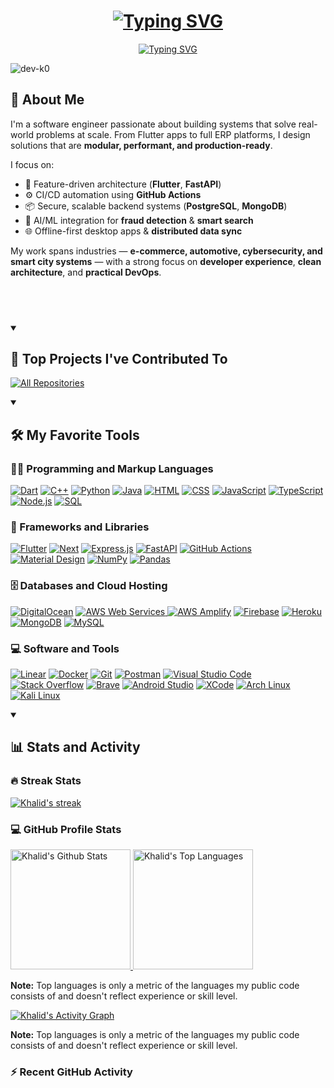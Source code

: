 <h1 align="center">
  <a href="https://git.io/typing-svg"><img src="https://readme-typing-svg.demolab.com?font=Fira+Code&size=36&pause=1000&center=true&vCenter=true&repeat=false&random=false&width=435&lines=Hi%F0%9F%91%8B.+.+.++I'm+Khalid" alt="Typing SVG" /></a>
</h1>
<p align="center">
  <a href=""><img src="https://readme-typing-svg.demolab.com?font=Fira+Code&pause=1000&center=true&vCenter=true&random=false&width=435&lines=Full-Stack+Flutter+Developer" alt="Typing SVG" /></a>
</p>

<p align="left"> <img src="https://komarev.com/ghpvc/?username=4ami&label=Profile%20views&color=0e75b6&style=flat" alt="dev-k0" /> </p>


## 👋 About Me

I'm a software engineer passionate about building systems that solve real-world problems at scale. From Flutter apps to full ERP platforms, I design solutions that are **modular, performant, and production-ready**.

I focus on:

- 🧱 Feature-driven architecture (**Flutter**, **FastAPI**)  
- ⚙️ CI/CD automation using **GitHub Actions**  
- 📦 Secure, scalable backend systems (**PostgreSQL**, **MongoDB**)  
- 🧠 AI/ML integration for **fraud detection** & **smart search**  
- 🌐 Offline-first desktop apps & **distributed data sync**

My work spans industries — **e-commerce, automotive, cybersecurity, and smart city systems** — with a strong focus on **developer experience**, **clean architecture**, and **practical DevOps**.
 
## <br/>

<details open> 
  <summary><h2>📕 Top Projects I've Contributed To</h2></summary>
  <p align="left">
<!--     <a href=""><img width="278" src="https://denvercoder1-github-readme-stats.vercel.app/api/pin/?username=pallets&repo=flask&theme=react&bg_color=1F222E&title_color=F85D7F&hide_border=true&icon_color=F8D866&show_icons=false&show_description=false" alt="flask"></a> -->
  </p>

  <p align="left">
    <a href="https://github.com/4ami/My-Contributions/blob/main/README.md"><img alt="All Repositories" title="All Repositories" src="https://custom-icon-badges.demolab.com/badge/-Click%20Here%20For%20All%20My%20Forks-1F222E?style=for-the-badge&logoColor=white&logo=fork"/></a>
  </p>
</details>



<details open> 
  <summary><h2>🛠️ My Favorite Tools</h2></summary>
  <h3>👨‍💻 Programming and Markup Languages</h3>

  <p>
      <a href="https://github.com/search?q=user%3A4ami+language%3Adart"><img alt="Dart" src="https://custom-icon-badges.demolab.com/badge/Dart-0175C2.svg?logo=dart&logoColor=white"></a>
      <a href="https://github.com/search?q=user%3A4ami+language%3Acpp"><img alt="C++" src="https://custom-icon-badges.demolab.com/badge/C++-9C033A.svg?logo=cpp2&logoColor=white"></a>
      <a href="https://github.com/search?q=user%3A4ami+language%3Apython"><img alt="Python" src="https://img.shields.io/badge/Python-14354C.svg?logo=python&logoColor=white"></a>
      <a href="https://github.com/search?q=user%3A4ami+language%3Ajava"><img alt="Java" src="https://custom-icon-badges.demolab.com/badge/Java-007396.svg?logo=java&logoColor=white"></a>
      <a href="https://github.com/search?q=user%3A4ami+language%3Ahtml"><img alt="HTML" src="https://img.shields.io/badge/HTML-E34F26.svg?logo=html5&logoColor=white"></a>
      <a href="https://github.com/search?q=user%3A4ami+language%3Acss"><img alt="CSS" src="https://img.shields.io/badge/CSS-1572B6.svg?logo=css3&logoColor=white"></a>
      <a href="https://github.com/search?q=user%3A4ami+language%3Ajavascript"><img alt="JavaScript" src="https://img.shields.io/badge/JavaScript-F7DF1E.svg?logo=javascript&logoColor=black"></a>
      <a href="https://github.com/search?q=user%3A4ami+language%3AtypeScript"><img alt="TypeScript" src="https://img.shields.io/badge/TypeScript-007ACC.svg?logo=typescript&logoColor=white"></a>
      <a href="https://github.com/search?q=user%3A4ami+language%3Ajavascript"><img alt="Node.js" src="https://img.shields.io/badge/Node.js-43853D.svg?logo=node.js&logoColor=white"></a>
      <a href="https://github.com/search?q=user%3A4ami+language%3Asql"><img alt="SQL" src="https://custom-icon-badges.demolab.com/badge/SQL-025E8C.svg?logo=database&logoColor=white"></a>
  </p>

  <h3>🧰 Frameworks and Libraries</h3>

  <p>
      <a href="https://github.com/search?q=user%3A4ami+language%3Adart"><img alt="Flutter" src="https://img.shields.io/badge/Flutter-02569B.svg?logo=flutter&logoColor=white"></a>
      <a href="#"><img alt="Next" src="https://custom-icon-badges.demolab.com/badge/Next-ffffff.svg?logo=next"></a>
      <a href="#"><img alt="Express.js" src="https://img.shields.io/badge/Express.js-404d59.svg?logo=express"></a>
      <a href="#"><img alt="FastAPI" src="https://img.shields.io/badge/FastAPI-404d59.svg?logo=fastapi"></a>
      <a href="#"><img alt="GitHub Actions" src="https://img.shields.io/badge/GitHub%20Actions-2671E5.svg?logo=github%20actions&logoColor=white"></a>
      <a href="#"><img alt="Material Design" src="https://img.shields.io/badge/Material%20Design-0081CB.svg?logo=material-design&logoColor=white"></a>
      <a href="#"><img alt="NumPy" src="https://img.shields.io/badge/Numpy-013243.svg?logo=numpy&logoColor=white"></a>
      <a href="#"><img alt="Pandas" src="https://img.shields.io/badge/Pandas-150458.svg?logo=pandas&logoColor=white"></a>
  </p>

  <h3>🗄️ Databases and Cloud Hosting</h3>

  <p>
    <a href="https://github.com/search?q=user%3A4ami+language%3Ajavascript"><img alt="DigitalOcean" src="https://img.shields.io/badge/DigitalOcean-0080FF.svg?logo=digitalocean&logoColor=white"></a>
    <a href="https://github.com/search?q=user%3A4ami+language%3Ajavascript"><img alt="AWS Web Services" src="https://img.shields.io/badge/AWS-232F3E.svg?logo=amazon-aws&logoColor=white"></a><a href="https://github.com/search?q=user%3A4ami+language%3Ajavascript"> 
 <img alt="AWS Amplify" src="https://img.shields.io/badge/AWS%20Amplify-FF9900.svg?logo=aws-amplify&logoColor=white"></a>
      <a href="https://github.com/search?q=user%3A4ami-k0+language%3Ajavascript"><img alt="Firebase" src="https://img.shields.io/badge/Firebase-FFCA28.svg?logo=firebase&logoColor=black"></a>
      <a href="#"><img alt="Heroku" src="https://img.shields.io/badge/Heroku-430098.svg?logo=heroku&logoColor=white"></a>
      <a href="#"><img alt="MongoDB" src ="https://img.shields.io/badge/MongoDB-4ea94b.svg?logo=mongodb&logoColor=white"></a>
      <a href="#"><img alt="MySQL" src="https://img.shields.io/badge/MySQL-00f.svg?logo=mysql&logoColor=white"></a>
  </p>

  <h3>💻 Software and Tools</h3>

  <p>
      <a href="#"><img alt="Linear" src="https://img.shields.io/badge/Linear-404d59.svg?logo=linear&logoColor=white"></a>
      <a href="#"><img alt="Docker" src="https://img.shields.io/badge/Docker-2496ED.svg?logo=docker&logoColor=white"></a>
      <a href="#"><img alt="Git" src="https://img.shields.io/badge/Git-F05033.svg?logo=git&logoColor=white"></a>
      <a href="#"><img alt="Postman" src="https://img.shields.io/badge/Postman-FF6C37?logo=postman&logoColor=white"></a>
      <a href="#"><img alt="Visual Studio Code" src="https://img.shields.io/badge/Visual%20Studio%20Code-0078d7.svg?logo=visual-studio-code&logoColor=white"></a>
      <a href="#"><img alt="Stack Overflow" src="https://img.shields.io/badge/-Stack%20Overflow-FE7A16?logo=stack-overflow&logoColor=white"></a>
      <a href="#"><img alt="Brave" src="https://img.shields.io/badge/-Brave-FB542B?logo=brave&logoColor=white"></a>
      <a href="#"><img alt="Android Studio" src="https://img.shields.io/badge/Android%20Studio-008678.svg?logo=android-studio&logoColor=white"></a>
      <a href="#"><img alt="XCode" src="https://img.shields.io/badge/XCode-0175C2.svg?logo=xcode&logoColor=white"></a>
      <a href="#"><img alt="Arch Linux" src="https://img.shields.io/badge/Arch%20Linux-1793D1.svg?logo=arch-linux&logoColor=white"></a>
      <a href="#"><img alt="Kali Linux" src="https://img.shields.io/badge/Kali%20Linux-268BD2.svg?logo=kali-linux&logoColor=white"></a>
  </p>
</details>


<details open> 
  <summary><h2>📊 Stats and Activity</h2></summary>
  <h3>🔥 Streak Stats</h3>
  <p>
    <a href="https://github.com/4ami/github-readme-streak-stats">
      <img alt="Khalid's streak" src="https://streak-stats.demolab.com/?user=4ami&theme=monokai-metallian&hide_border=true"/>
    </a>
  </p>

  <h3>💻 GitHub Profile Stats</h3>

<a href="https://github.com/4ami/github-readme-stats">
  <img alt="Khalid's Github Stats" src="https://github-readme-stats.vercel.app/api/?username=4ami&show_icons=true&include_all_commits=true&count_private=true&theme=react&hide_border=true&bg_color=1F222E&title_color=F85D7F&icon_color=F8D866" height="192px"/>
</a>
<a href="https://github.com/4ami/github-readme-stats">
  <img alt="Khalid's Top Languages" src="https://github-readme-stats.vercel.app/api/top-langs/?username=4ami&langs_count=8&layout=compact&theme=react&hide_border=true&bg_color=1F222E&title_color=F85D7F&icon_color=F8D866&hide=Jupyter%20Notebook,Roff" height="192px"/>
</a>
<br/>

  <b>Note:</b> Top languages is only a metric of the languages my public code consists of and doesn't reflect experience or skill level.
  
<a href="https://github.com/4ami/github-readme-activity-graph">
  <img alt="Khalid's Activity Graph" src="https://github-readme-activity-graph.vercel.app/graph/?username=4ami&bg_color=1F222E&color=F8D866&line=F85D7F&point=FFFFFF&hide_border=true" />
</a>






<b>Note:</b> Top languages is only a metric of the languages my public code consists of and doesn't reflect experience or skill level.



  <h3>⚡ Recent GitHub Activity</h3>
  <!--START_SECTION:activity-->

<!--1. 🎉 Merged PR [#154](https://github.com/dev-k0/github-readme-youtube-cards/pull/154) in [dev-k0/github-readme-youtube-cards](https://github.com/dev-k0/github-readme-youtube-cards)
2. 🎉 Merged PR [#155](https://github.com/dev-k0/github-readme-youtube-cards/pull/155) in [dev-k0/github-readme-youtube-cards](https://github.com/dev-k0/github-readme-youtube-cards)
3. 💪 Opened PR [#155](https://github.com/dev-k0/github-readme-youtube-cards/pull/155) in [dev-k0/github-readme-youtube-cards](https://github.com/dev-k0/github-readme-youtube-cards)
4. 💪 Opened PR [#154](https://github.com/dev-k0/github-readme-youtube-cards/pull/154) in [dev-k0/github-readme-youtube-cards](https://github.com/dev-k0/github-readme-youtube-cards)
5. 🗣 Commented on [#100](https://github.com/dev-k0/minimalistic-wallpaper-collection/issues/100) in [dev-k0/minimalistic-wallpaper-collection](https://github.com/dev-k0/minimalistic-wallpaper-collection) -->
<!--END_SECTION:activity-->
</details>


